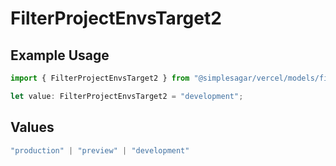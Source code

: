 # FilterProjectEnvsTarget2

## Example Usage

```typescript
import { FilterProjectEnvsTarget2 } from "@simplesagar/vercel/models/filterprojectenvsop.js";

let value: FilterProjectEnvsTarget2 = "development";
```

## Values

```typescript
"production" | "preview" | "development"
```